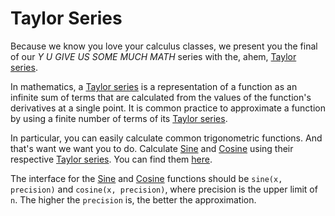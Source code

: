 # Taylor Series

Because we know you love your calculus classes, we present you the final of our
_Y U GIVE US SOME MUCH MATH_ series with the, ahem, [Taylor series].

In mathematics, a [Taylor series] is a representation of a function as an
infinite sum of terms that are calculated from the values of the function's
derivatives at a single point. It is common practice to approximate a function
by using a finite number of terms of its [Taylor series].

In particular, you can easily calculate common trigonometric functions. And
that's want we want you to do. Calculate [Sine] and [Cosine] using their
respective [Taylor series]. You can find them [here].

The interface for the [Sine] and [Cosine] functions should be `sine(x,
precision)` and `cosine(x, precision)`, where precision is the upper limit of
`n`. The higher the `precision` is, the better the approximation.

[Taylor series]: http://en.wikipedia.org/wiki/Taylor_series
[Sine]: http://en.wikipedia.org/wiki/Sine
[Cosine]: http://en.wikipedia.org/wiki/Cosine
[here]: http://en.wikipedia.org/wiki/Trigonometric_functions#Series_definitions
